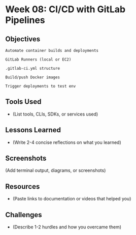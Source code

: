 # Week 08: CI/CD with GitLab Pipelines

## Objectives
    Automate container builds and deployments

    GitLab Runners (local or EC2)

    .gitlab-ci.yml structure

    Build/push Docker images

    Trigger deployments to test env

## Tools Used
- (List tools, CLIs, SDKs, or services used)

## Lessons Learned
- (Write 2-4 concise reflections on what you learned)

## Screenshots
(Add terminal output, diagrams, or screenshots)

## Resources
- (Paste links to documentation or videos that helped you)

## Challenges
- (Describe 1-2 hurdles and how you overcame them)
